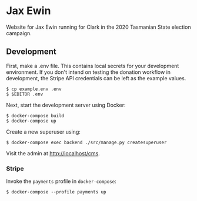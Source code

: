 # Jax Ewin

Website for Jax Ewin running for Clark in the 2020 Tasmanian State election campaign.

## Development

First, make a .env file. This contains local secrets for your development environment.
If you don't intend on testing the donation workflow in development,
the Stripe API credentials can be left as the example values.

```shell
$ cp example.env .env
$ $EDITOR .env
```

Next, start the development server using Docker:


```shell
$ docker-compose build
$ docker-compose up
```

Create a new superuser using:

```shell
$ docker-compose exec backend ./src/manage.py createsuperuser
```

Visit the admin at <http://localhost/cms>.

### Stripe

Invoke the `payments` profile in `docker-compose`:

```shell
$ docker-compose --profile payments up
```
